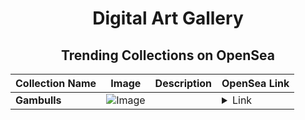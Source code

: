 <div align="center">

# Digital Art Gallery

## Trending Collections on OpenSea

| Collection Name                       | Image                                                                                     | Description                       | OpenSea Link                                                                                          |
|---------------------------------------|-------------------------------------------------------------------------------------------|-----------------------------------|--------------------------------------------------------------------------------------------------------|
| **Gambulls** | ![Image](https://i.seadn.io/s/raw/files/97f93d40a4415453b4860b9b229131ee.jpg?w=500&auto=format?w=200&auto=format) |  | <details><summary>Link</summary>[Gambulls](https://opensea.io/collection/gambulls-127)</details> |

</div>